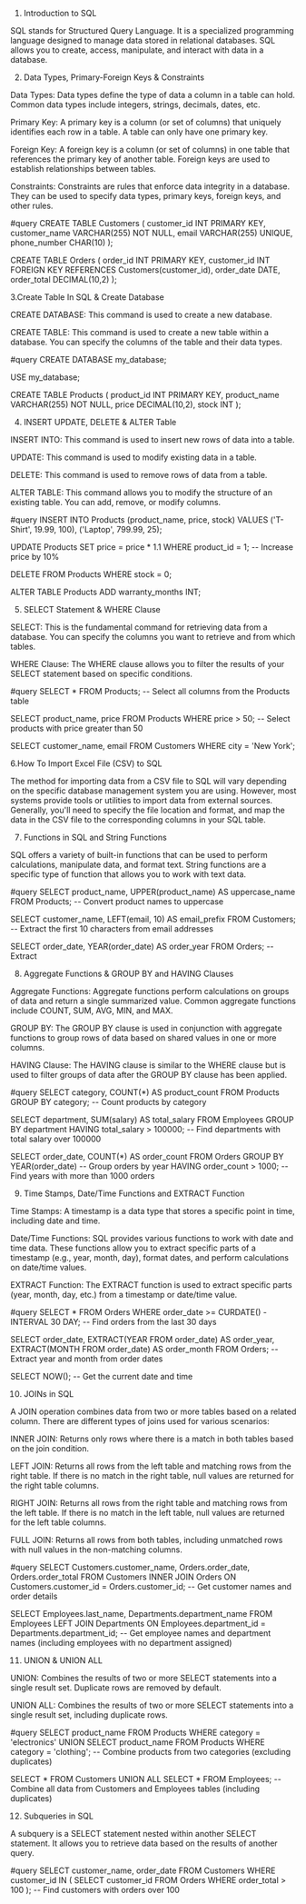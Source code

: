 1. Introduction to SQL

SQL stands for Structured Query Language. It is a specialized programming language designed to manage data stored in relational databases. SQL allows you to create, access, manipulate, and interact with data in a database.

2. Data Types, Primary-Foreign Keys & Constraints

Data Types: Data types define the type of data a column in a table can hold. Common data types include integers, strings, decimals, dates, etc.

Primary Key: A primary key is a column (or set of columns) that uniquely identifies each row in a table. A table can only have one primary key.

Foreign Key: A foreign key is a column (or set of columns) in one table that references the primary key of another table. Foreign keys are used to establish relationships between tables.

Constraints: Constraints are rules that enforce data integrity in a database. They can be used to specify data types, primary keys, foreign keys, and other rules.


#query
CREATE TABLE Customers (
  customer_id INT PRIMARY KEY,
  customer_name VARCHAR(255) NOT NULL,
  email VARCHAR(255) UNIQUE,
  phone_number CHAR(10)
);

CREATE TABLE Orders (
  order_id INT PRIMARY KEY,
  customer_id INT FOREIGN KEY REFERENCES Customers(customer_id),
  order_date DATE,
  order_total DECIMAL(10,2)
);
 

3.Create Table In SQL & Create Database

CREATE DATABASE:  This command is used to create a new database.

CREATE TABLE: This command is used to create a new table within a database. You can specify the columns of the table and their data types.

#query
CREATE DATABASE my_database;

USE my_database;

CREATE TABLE Products (
  product_id INT PRIMARY KEY,
  product_name VARCHAR(255) NOT NULL,
  price DECIMAL(10,2),
  stock INT
);

4. INSERT UPDATE, DELETE & ALTER Table

INSERT INTO: This command is used to insert new rows of data into a table.

UPDATE: This command is used to modify existing data in a table.

DELETE: This command is used to remove rows of data from a table.

ALTER TABLE: This command allows you to modify the structure of an existing table. You can add, remove, or modify columns.


#query
INSERT INTO Products (product_name, price, stock)
VALUES ('T-Shirt', 19.99, 100),
       ('Laptop', 799.99, 25);

UPDATE Products SET price = price * 1.1 WHERE product_id = 1;  -- Increase price by 10%

DELETE FROM Products WHERE stock = 0;

ALTER TABLE Products ADD warranty_months INT;

5. SELECT Statement & WHERE Clause

SELECT: This is the fundamental command for retrieving data from a database. You can specify the columns you want to retrieve and from which tables.

WHERE Clause: The WHERE clause allows you to filter the results of your SELECT statement based on specific conditions.

#query
SELECT * FROM Products;  -- Select all columns from the Products table

SELECT product_name, price FROM Products WHERE price > 50;  -- Select products with price greater than 50

SELECT customer_name, email FROM Customers WHERE city = 'New York';

6.How To Import Excel File (CSV) to SQL

The method for importing data from a CSV file to SQL will vary depending on the specific database management system you are using. However, most systems provide tools or utilities to import data from external sources. Generally, you'll need to specify the file location and format, and map the data in the CSV file to the corresponding columns in your SQL table.

7. Functions in SQL and String Functions

SQL offers a variety of built-in functions that can be used to perform calculations, manipulate data, and format text. String functions are a specific type of function that allows you to work with text data.

#query
SELECT product_name, UPPER(product_name) AS uppercase_name FROM Products;  -- Convert product names to uppercase

SELECT customer_name, LEFT(email, 10) AS email_prefix FROM Customers; -- Extract the first 10 characters from email addresses

SELECT order_date, YEAR(order_date) AS order_year FROM Orders; -- Extract

8. Aggregate Functions & GROUP BY and HAVING Clauses

Aggregate Functions: Aggregate functions perform calculations on groups of data and return a single summarized value. Common aggregate functions include COUNT, SUM, AVG, MIN, and MAX.

GROUP BY: The GROUP BY clause is used in conjunction with aggregate functions to group rows of data based on shared values in one or more columns.

HAVING Clause: The HAVING clause is similar to the WHERE clause but is used to filter groups of data after the GROUP BY clause has been applied.

#query
SELECT category, COUNT(*) AS product_count FROM Products
GROUP BY category;  -- Count products by category

SELECT department, SUM(salary) AS total_salary
FROM Employees
GROUP BY department
HAVING total_salary > 100000; -- Find departments with total salary over 100000

SELECT order_date, COUNT(*) AS order_count
FROM Orders
GROUP BY YEAR(order_date)  -- Group orders by year
HAVING order_count > 1000; -- Find years with more than 1000 orders

9. Time Stamps, Date/Time Functions and EXTRACT Function

Time Stamps:  A timestamp is a data type that stores a specific point in time, including date and time.

Date/Time Functions: SQL provides various functions to work with date and time data. These functions allow you to extract specific parts of a timestamp (e.g., year, month, day), format dates, and perform calculations on date/time values.

EXTRACT Function: The EXTRACT function is used to extract specific parts (year, month, day, etc.) from a timestamp or date/time value.

#query
SELECT * FROM Orders WHERE order_date >= CURDATE() - INTERVAL 30 DAY; -- Find orders from the last 30 days

SELECT order_date, EXTRACT(YEAR FROM order_date) AS order_year, EXTRACT(MONTH FROM order_date) AS order_month
FROM Orders; -- Extract year and month from order dates

SELECT NOW();  -- Get the current date and time

10. JOINs in SQL

A JOIN operation combines data from two or more tables based on a related column. There are different types of joins used for various scenarios:

INNER JOIN: Returns only rows where there is a match in both tables based on the join condition.

LEFT JOIN: Returns all rows from the left table and matching rows from the right table. If there is no match in the right table, null values are returned for the right table columns.

RIGHT JOIN: Returns all rows from the right table and matching rows from the left table. If there is no match in the left table, null values are returned for the left table columns.

FULL JOIN: Returns all rows from both tables, including unmatched rows with null values in the non-matching columns.

#query
SELECT Customers.customer_name, Orders.order_date, Orders.order_total
FROM Customers
INNER JOIN Orders ON Customers.customer_id = Orders.customer_id;  -- Get customer names and order details

SELECT Employees.last_name, Departments.department_name
FROM Employees
LEFT JOIN Departments ON Employees.department_id = Departments.department_id; -- Get employee names and department names (including employees with no department assigned)

11. UNION & UNION ALL

UNION: Combines the results of two or more SELECT statements into a single result set. Duplicate rows are removed by default.

UNION ALL: Combines the results of two or more SELECT statements into a single result set, including duplicate rows.

#query
SELECT product_name FROM Products WHERE category = 'electronics'
UNION
SELECT product_name FROM Products WHERE category = 'clothing';  -- Combine products from two categories (excluding duplicates)

SELECT * FROM Customers
UNION ALL
SELECT * FROM Employees;  -- Combine all data from Customers and Employees tables (including duplicates)

12. Subqueries in SQL

A subquery is a SELECT statement nested within another SELECT statement. It allows you to retrieve data based on the results of another query.

#query
SELECT customer_name, order_date
FROM Customers
WHERE customer_id IN (
  SELECT customer_id
  FROM Orders
  WHERE order_total > 100
);  -- Find customers with orders over 100




